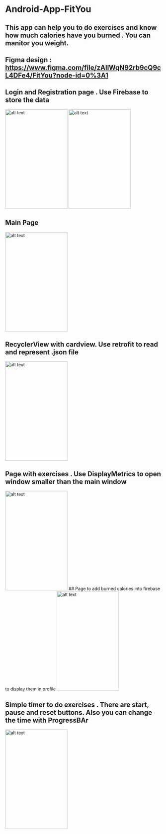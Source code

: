 # Android-App-FitYou
## This app can help you to do exercises and know how much calories have you burned . You can manitor you weight.

## Figma design : https://www.figma.com/file/zAIlWqN92rb9cQ9cL4DFe4/FitYou?node-id=0%3A1


## Login and Registration page . Use Firebase to store the data
<img src="https://i.imgur.com/IzuWj2l.jpg" alt="alt text" width="200" height="320">
<img src="https://i.imgur.com/7curbSr.jpg" alt="alt text" width="200" height="320">

## Main Page
<img src="https://i.imgur.com/hsYyd2r.jpg" alt="alt text" width="200" height="320">

## RecyclerView with cardview. Use retrofit to read and represent .json file
<img src="https://i.imgur.com/82DyWCg.jpg" alt="alt text" width="200" height="320">

## Page with exercises . Use DisplayMetrics to open window smaller than the main window
<img src="https://i.imgur.com/z4YlTAu.jpg" alt="alt text" width="200" height="320">
## Page to add burned calories into firebase to display them in profile
<img src="https://i.imgur.com/hkmi80L.jpg" alt="alt text" width="200" height="320">

## Simple timer to do exercises . There are start, pause and reset buttons. Also you can change the time with ProgressBAr
<img src="https://i.imgur.com/zKSPccz.jpg" alt="alt text" width="200" height="320">




